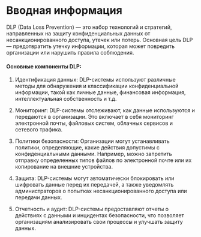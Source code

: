 
# Вводная информация

DLP (Data Loss Prevention) — это набор технологий и стратегий, направленных на защиту конфиденциальных данных от несанкционированного доступа, утечек или потерь. Основная цель DLP — предотвратить утечку информации, которая может повредить организации или нарушить правила соблюдения.


#### Основные компоненты DLP:

1. Идентификация данных: DLP-системы используют различные методы для обнаружения и классификации конфиденциальной информации, такой как личные данные, финансовая информация, интеллектуальная собственность и т.д.

2. Мониторинг: DLP-системы отслеживают, как данные используются и передаются в организации. Это включает в себя мониторинг электронной почты, файловых систем, облачных сервисов и сетевого трафика.

3. Политики безопасности: Организации могут устанавливать политики, определяющие, какие действия допустимы с конфиденциальными данными. Например, можно запретить отправку определенных типов файлов по электронной почте или их копирование на внешние устройства.

4. Защита: DLP-системы могут автоматически блокировать или шифровать данные перед их передачей, а также уведомлять администраторов о попытках несанкционированного доступа или передачи данных.

5. Отчетность и аудит: DLP-системы предоставляют отчеты о действиях с данными и инцидентах безопасности, что позволяет организациям анализировать свои процессы и улучшать защиту данных.